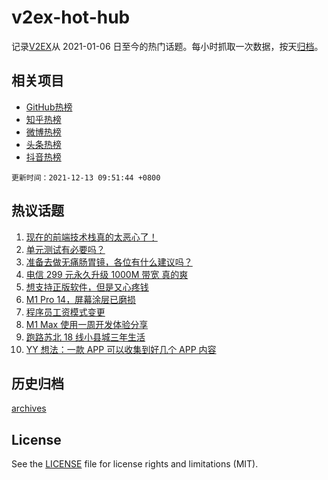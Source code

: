 # v2ex-hot-hub

 记录[V2EX](https://www.v2ex.com/)从 2021-01-06 日至今的热门话题。每小时抓取一次数据，按天[归档](archives)。
 
 ## 相关项目

- [GitHub热榜](https://github.com/snaildev/github-hot-hub)
- [知乎热榜](https://github.com/snaildev/zhihu-hot-hub)
- [微博热榜](https://github.com/snaildev/weibo-hot-hub)
- [头条热榜](https://github.com/snaildev/toutiao-hot-hub)
- [抖音热榜](https://github.com/snaildev/douyin-hot-hub)


 `更新时间：2021-12-13 09:51:44 +0800`

## 热议话题

1. [现在的前端技术栈真的太恶心了！](https://www.v2ex.com/t/821702)
1. [单元测试有必要吗？](https://www.v2ex.com/t/821608)
1. [准备去做无痛肠胃镜，各位有什么建议吗？](https://www.v2ex.com/t/821634)
1. [电信 299 元永久升级 1000M 带宽 真的爽](https://www.v2ex.com/t/821649)
1. [想支持正版软件，但是又心疼钱](https://www.v2ex.com/t/821653)
1. [M1 Pro 14，屏幕涂层已磨损](https://www.v2ex.com/t/821673)
1. [程序员工资模式变更](https://www.v2ex.com/t/821610)
1. [M1 Max 使用一周开发体验分享](https://www.v2ex.com/t/821665)
1. [跑路苏北 18 线小县城三年生活](https://www.v2ex.com/t/821635)
1. [YY 想法：一款 APP 可以收集到好几个 APP 内容](https://www.v2ex.com/t/821632)

## 历史归档

[archives](archives)

## License

See the [LICENSE](LICENSE) file for license rights and limitations (MIT).
